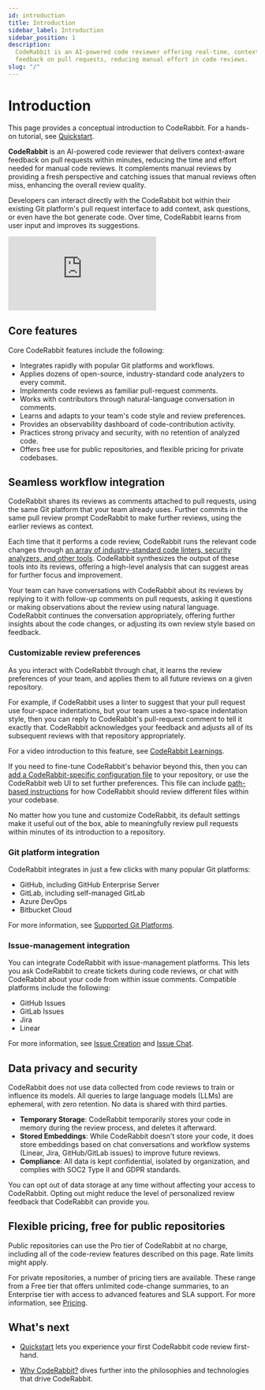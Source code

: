 ```yaml
---
id: introduction
title: Introduction
sidebar_label: Introduction
sidebar_position: 1
description:
  CodeRabbit is an AI-powered code reviewer offering real-time, context-aware
  feedback on pull requests, reducing manual effort in code reviews.
slug: "/"
---
```


# Introduction

This page provides a conceptual introduction to CodeRabbit. For a hands-on tutorial, see [Quickstart](/getting-started/quickstart/).

**CodeRabbit** is an AI-powered code reviewer that delivers context-aware feedback on pull requests within minutes, reducing the time and effort needed for manual code reviews. It complements manual reviews by providing a fresh perspective and catching issues that manual reviews often miss, enhancing the overall review quality.

Developers can interact directly with the CodeRabbit bot within their existing Git platform's pull request interface to add context, ask questions, or even have the bot generate code. Over time, CodeRabbit learns from user input and improves its suggestions.

<div class="video-container">
  <iframe src="https://www.youtube.com/embed/3SyUOSebG7E?si=i0oT9RAnH0PW81lY" title="YouTube video player" frameBorder="0" allow="accelerometer; autoplay; clipboard-write; encrypted-media; gyroscope; picture-in-picture; web-share" referrerPolicy="strict-origin-when-cross-origin" allowFullScreen></iframe>
</div>

## Core features

Core CodeRabbit features include the following:

- Integrates rapidly with popular Git platforms and workflows.
- Applies dozens of open-source, industry-standard code analyzers to every commit.
- Implements code reviews as familiar pull-request comments.
- Works with contributors through natural-language conversation in comments.
- Learns and adapts to your team's code style and review preferences.
- Provides an observability dashboard of code-contribution activity.
- Practices strong privacy and security, with no retention of analyzed code.
- Offers free use for public repositories, and flexible pricing for private codebases.

## Seamless workflow integration

CodeRabbit shares its reviews as comments attached to pull requests, using the same Git platform that your team already uses. Further commits in the same pull review prompt CodeRabbit to make further reviews, using the earlier reviews as context.

Each time that it performs a code review, CodeRabbit runs the relevant code changes through [an array of industry-standard code linters, security analyzers, and other tools](/tools/). CodeRabbit synthesizes the output of these tools into its reviews, offering a high-level analysis that can suggest areas for further focus and improvement.

Your team can have conversations with CodeRabbit about its reviews by replying to it with follow-up comments on pull requests, asking it questions or making observations about the review using natural language. CodeRabbit continues the conversation appropriately, offering further insights about the code changes, or adjusting its own review style based on feedback.

### Customizable review preferences

As you interact with CodeRabbit through chat, it learns the review preferences of your team, and applies them to all future reviews on a given repository.

For example, if CodeRabbit uses a linter to suggest that your pull request use four-space indentations, but your team uses a two-space indentation style, then you can reply to CodeRabbit's pull-request comment to tell it exactly that. CodeRabbit acknowledges your feedback and adjusts all of its subsequent reviews with that repository appropriately.

For a video introduction to this feature, see [CodeRabbit Learnings](https://www.youtube.com/watch?v=Yu0cmmOYA-U).

If you need to fine-tune CodeRabbit's behavior beyond this, then you can [add a CodeRabbit-specific configuration file](/getting-started/configure-coderabbit) to your repository, or use the CodeRabbit web UI to set further preferences. This file can include [path-based instructions](/guides/review-instructions) for how CodeRabbit should review different files within your codebase.

No matter how you tune and customize CodeRabbit, its default settings make it useful out of the box, able to meaningfully review pull requests within minutes of its introduction to a repository.

### Git platform integration

CodeRabbit integrates in just a few clicks with many popular Git platforms:

- GitHub, including GitHub Enterprise Server
- GitLab, including self-managed GitLab
- Azure DevOps
- Bitbucket Cloud

For more information, see [Supported Git Platforms](/platforms/).

### Issue-management integration

You can integrate CodeRabbit with issue-management platforms. This lets you ask CodeRabbit to create tickets during code reviews, or chat with CodeRabbit about your code from within issue comments. Compatible platforms include the following:

- GitHub Issues
- GitLab Issues
- Jira
- Linear

For more information, see [Issue Creation](/guides/issue-creation) and [Issue Chat](/guides/issue-chat).

## Data privacy and security

CodeRabbit does not use data collected from code reviews to train or influence its models. All queries to large language models (LLMs) are ephemeral, with zero retention. No data is shared with third parties.

- **Temporary Storage**: CodeRabbit temporarily stores your code in memory during the review process, and deletes it afterward.
- **Stored Embeddings**: While CodeRabbit doesn't store your code, it does store embeddings based on chat conversations and workflow systems (Linear, Jira, GitHub/GitLab issues) to improve future reviews.
- **Compliance**: All data is kept confidential, isolated by organization, and complies with SOC2 Type II and GDPR standards.

You can opt out of data storage at any time without affecting your access to CodeRabbit. Opting out might reduce the level of personalized review feedback that CodeRabbit can provide you.

## Flexible pricing, free for public repositories

Public repositories can use the Pro tier of CodeRabbit at no charge, including all of the code-review features described on this page. Rate limits might apply.

For private repositories, a number of pricing tiers are available. These range from a Free tier that offers unlimited code-change summaries, to an Enterprise tier with access to advanced features and SLA support. For more information, see [Pricing](https://www.coderabbit.ai/pricing).

## What's next

- [Quickstart](/getting-started/quickstart/) lets you experience your first CodeRabbit code review first-hand.

- [Why CodeRabbit?](/overview/why-coderabbit) dives further into the philosophies and technologies that drive CodeRabbit.
